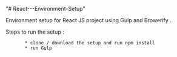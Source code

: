 "# React---Environment-Setup" 

Environment setup for React JS project using Gulp and Browerify .

Steps to run the setup : 

           * clone / download the setup and run npm install 
           * run Gulp 
